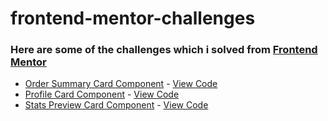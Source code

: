 # frontend-mentor-challenges
### Here are some of the challenges which i solved from [Frontend Mentor](https://www.frontendmentor.io/challenges)
- [Order Summary Card Component](https://uday-kiran77.github.io/frontend-mentor-challenges/order-summary-card/) - [View Code](https://github.com/uday-kiran77/frontend-mentor-challenges/tree/main/order-summary-card)
- [Profile Card Component](https://uday-kiran77.github.io/frontend-mentor-challenges/profile-card-component/) - [View Code](https://github.com/uday-kiran77/frontend-mentor-challenges/tree/main/profile-card-component)
- [Stats Preview Card Component](https://uday-kiran77.github.io/frontend-mentor-challenges/stats-preview-card-component-main/) - [View Code](https://github.com/uday-kiran77/frontend-mentor-challenges/tree/main/stats-preview-card-component-main)

